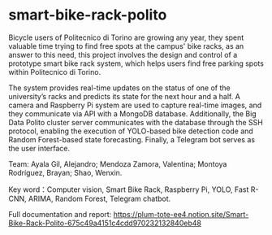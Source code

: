 # smart-bike-rack-polito

Bicycle users of Politecnico di Torino are growing any year, they spent valuable time trying to find free spots at the campus' bike racks, as an answer to this need, this project involves the design and control of a prototype smart bike rack system, which helps users find free parking spots within Politecnico di Torino. 

The system provides real-time updates on the status of one of the university’s racks and predicts its state for the next hour and a half. A camera and Raspberry Pi system are used to capture real-time images, and they communicate via API with a MongoDB database. Additionally, the Big Data Polito cluster server communicates with the database through the SSH protocol, enabling the execution of YOLO-based bike detection code and Random Forest-based state forecasting. Finally, a Telegram bot serves as the user interface.

Team: Ayala Gil, Alejandro; Mendoza Zamora, Valentina; Montoya Rodríguez, Brayan; Shao, Wenxin.

Key word：Computer vision, Smart Bike Rack, Raspberry Pi, YOLO, Fast R-CNN, ARIMA, Random Forest, Telegram chatbot.

Full documentation and report: https://plum-tote-ee4.notion.site/Smart-Bike-Rack-Polito-675c49a4151c4cdd970232132840eb48
